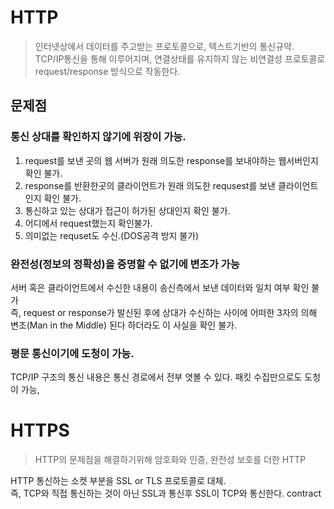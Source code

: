 HTTP
===
> 인터넷상에서 데이터를 주고받는 프로토콜으로, 텍스트기반의 통신규약.  
> TCP/IP통신을 통해 이루어지며, 연결상태를 유지하지 않는 비연결성 프로토콜로 request/response 방식으로 작동한다.
> 
## 문제점
### 통신 상대를 확인하지 않기에 위장이 가능.
1. request를 보낸 곳의 웹 서버가 원래 의도한 response를 보내야하는 웹서버인지 확인 불가.
2. response를 반환한곳의 클라이언트가 원래 의도한 requsest를 보낸 클라이언트인지 확인 불가.
3. 통신하고 있는 상대가 접근이 허가된 상대인지 확인 불가.
4. 어디에서 request했는지 확인불가.
5. 의미없는 requset도 수신.(DOS공격 방지 불가)

### 완전성(정보의 정확성)을 증명할 수 없기에 변조가 가능
서버 혹은 클라이언트에서 수신한 내용이 송신측에서 보낸 데이터와 일치 여부 확인 불가  
즉, request or response가 발신된 후에 상대가 수신하는 사이에 어떠한 3자의 의해 변조(Man in the Middle) 된다 하더라도 이 사실을 확인 불가.

### 평문 통신이기에 도청이 가능.
TCP/IP 구조의 통신 내용은 통신 경로에서 전부 엿볼 수 있다. 패킷 수집만으로도 도청이 가능,

HTTPS
===
> HTTP의 문제점을 해결하기위해 암호화와 인증, 완전성 보호를 더한 HTTP

HTTP 통신하는 소켓 부분을 SSL or TLS 프로토콜로 대체.  
즉, TCP와 직접 통신하는 것이 아닌 SSL과 통신후 SSL이 TCP와 통신한다.
contract
